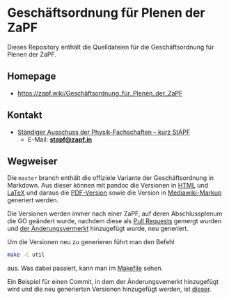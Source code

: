 # Geschäftsordnung für Plenen der ZaPF

Dieses Repository enthält die Quelldateien für die Geschäftsordnung für Plenen der ZaPF.

## Homepage

* <https://zapf.wiki/Geschäftsordnung_für_Plenen_der_ZaPF>

## Kontakt

* [Ständiger Ausschuss der Physik-Fachschaften – kurz StAPF](http://zapfev.de/zapf/stapf)
  * E-Mail: **stapf@zapf.in**

## Wegweiser

Die `master` branch enthält die offiziele Variante der Geschäftsordnung in
Markdown. Aus dieser können mit pandoc die Versionen in
[HTML](./versions/go.html) und [LaTeX](./versions/go.tex) und daraus die
[PDF-Version](./versions/go.pdf) sowie die Version in
[Mediawiki-Markup](./versions/go.wiki) generiert werden.

Die Versionen werden immer nach einer ZaPF, auf deren Abschlussplenum die GO
geändert wurde, nachdem diese als [Pull
Requests](https://github.com/ZaPF/Geschaeftsordnung_ZaPF/pulls) gemergt wurden
und [der Änderungsvermerkt](./go.md#Anhang%3A%20Versionshistorie%20%7B-%7D)
hinzugefügt wurde, neu generiert.

Um die Versionen neu zu generieren führt man den Befehl
```bash
make -C util
```
aus. Was dabei passiert, kann man im [Makefile](./util/Makefile) sehen.

Ein Beispiel für einen Commit, in dem der Änderungsvemerkt hinzugefügt wird und
die neu generierten Versionen hinzugefügt werden, ist
[dieser](https://github.com/ZaPF/Geschaeftsordnung_ZaPF/commit/4e34bc2ec9dd602ff18582e4c71fd553f4ffb640).
